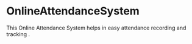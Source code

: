 # OnlineAttendanceSystem
This Online Attendance System helps in easy attendance recording and tracking .
